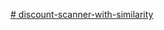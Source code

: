 [# discount-scanner-with-similarity]( http://mobile-cw2.s3.amazonaws.com/pages/searchResultPage.html )
